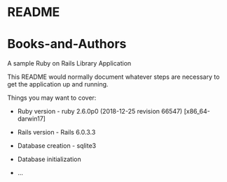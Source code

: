 # README

# Books-and-Authors
A sample Ruby on Rails Library Application 

This README would normally document whatever steps are necessary to get the
application up and running.

Things you may want to cover:

* Ruby version - ruby 2.6.0p0 (2018-12-25 revision 66547) [x86_64-darwin17]

* Rails version - Rails 6.0.3.3

* Database creation - sqlite3

* Database initialization

* ...
